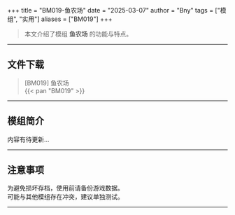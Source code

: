 +++
title = "BM019-鱼农场"
date = "2025-03-07"
author = "Bny"
tags = ["模组", "实用"]
aliases = ["BM019"]
+++

> 本文介绍了模组 **鱼农场** 的功能与特点。

---

## 文件下载

> [BM019] 鱼农场  
{{< pan "BM019" >}}  

---

## 模组简介

>  
内容有待更新...  

---

## 注意事项

>  
为避免损坏存档，使用前请备份游戏数据。  
可能与其他模组存在冲突，建议单独测试。  

---

